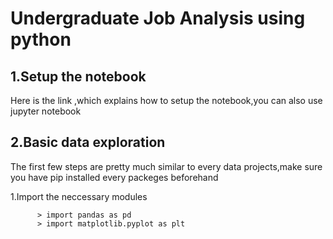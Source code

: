 # Undergraduate Job Analysis using python

   ## 1.Setup the notebook 

   Here is the link ,which explains how to setup the notebook,you can also use jupyter notebook

   ## 2.Basic data exploration

   The first few steps are pretty much similar to every data projects,make sure you have pip installed every packeges beforehand
   
   1.Import the neccessary modules
   
          > import pandas as pd
          > import matplotlib.pyplot as plt
